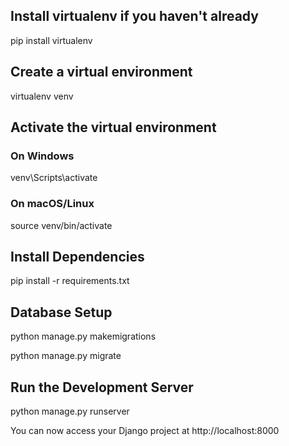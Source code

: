 ## Install virtualenv if you haven't already
pip install virtualenv

## Create a virtual environment
virtualenv venv

## Activate the virtual environment
### On Windows
venv\Scripts\activate

### On macOS/Linux
source venv/bin/activate

## Install Dependencies
pip install -r requirements.txt

## Database Setup 
python manage.py makemigrations

python manage.py migrate

## Run the Development Server
python manage.py runserver

You can now access your Django project at http://localhost:8000
